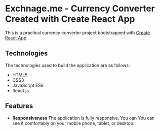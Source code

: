 # Exchnage.me - Currency Converter Created with Create React App

This is a practical currency converter project bootstrapped with [Create React App](https://github.com/facebook/create-react-app).

## Technologies
The technologies used to build the application are as follows:
- HTML5
- CSS3
- JavaScript ES6
- React.js

## Features

- **Responsiveness**
  The application is fully responsive. You can You can see it comfortably on your mobile phone, tablet, or desktop.